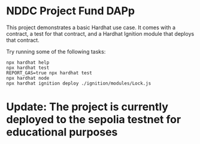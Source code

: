 # NDDC Project Fund DAPp

This project demonstrates a basic Hardhat use case. It comes with a contract, a test for that contract, and a Hardhat Ignition module that deploys that contract.

Try running some of the following tasks:

```shell
npx hardhat help
npx hardhat test
REPORT_GAS=true npx hardhat test
npx hardhat node
npx hardhat ignition deploy ./ignition/modules/Lock.js
```
# Update: The project is currently deployed to the sepolia testnet for educational purposes

